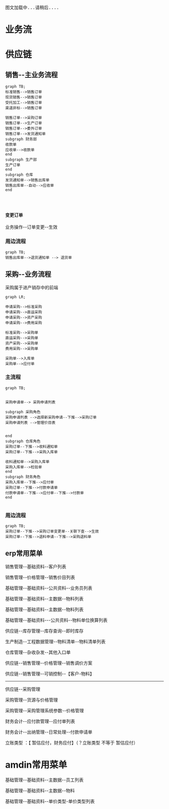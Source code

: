 
<pre>图文加载中...请稍后....</pre>
<script onload="document.querySelector('main > pre').remove();"  type="text/javascript" src="https://cdnjs.cloudflare.com/ajax/libs/mermaid/9.4.3/mermaid.min.js"></script>


# 业务流



# 供应链



## 销售--主业务流程

```mermaid
graph TB;
标准销售-->销售订单
现货销售-->销售订单
受托加工-->销售订单
渠道非标-->销售订单

销售订单-->采购订单
销售订单-->生产订单
销售订单-->委外订单
销售订单-->发货通知单
subgraph 财务部
收款单
应收单-->收款单
end
subgraph 生产部
生产订单
end
subgraph 仓库
发货通知单-->销售出库单 
销售出库单--自动-->应收单
end


 
```

#### 变更订单

业务操作--订单变更--生效

### 周边流程

```mermaid
graph TB;
销售出库单-->退货通知单 --> 退货单
```









## 采购--业务流程

采购属于进产销存中的前端





```mermaid
graph LR;

申请采购-->标准采购
申请采购-->直运采购
申请采购-->资产采购
申请采购-->费用采购

标准采购-->采购单
直运采购-->采购单
资产采购-->采购单
费用采购-->采购单

采购单-->入库单
采购单-->应付单
```





### 主流程

```mermaid
graph TB;
 

采购申请单--> 采购申请列表

subgraph 采购角色
采购申请列表 -->选择新采购申请--下推-->采购订单
采购申请列表 -->管理价目表


end
subgraph 仓库角色
采购订单--下推-->收料通知单
采购订单--下推-->采购入库单

收料通知单-->采购入库单
采购入库单-->检验单
end
subgraph 财务角色
采购入库单--下推-->应付单
采购订单--下推-->付款申请单
付款申请单--下推-->应付单--下推-->付款单
end
 
```

### 周边流程

```mermaid
graph TB;
采购订单--下推-->采购订单变更单--关联下查-->生效
采购订单--下推-->退料申请--下推-->采购退料单
```





## erp常用菜单

销售管理--基础资料--客户列表

销售管理--价格管理--销售价目列表

基础管理--基础资料--公共资料--业务员列表

基础管理--基础资料--主数据--物料列表

基础管理--基础资料--主数据--物料列表

基础管理--基础资料---公共资料--物料单位换算列表

供应链--库存管理--库存查询--即时库存

生产制造--工程数据管理--物料清单--物料清单列表

仓库管理--杂收杂发--其他入口单

供应链--销售管理--价格管理--销售调价方案

供应链--销售管理--可销控制--【客户-物料】

----

供应链--采购管理

采购管理--货源与价格管理

采购管理--采购管理系统参数--价格管理

财务会计--应付款管理--应付单列表

财务会计--出纳管理--日常处理--付款申请单

立账类型 ：【 暂估应付，财务应付】（？立账类型 不等于 暂估应付）





# amdin常用菜单

基础管理--基础资料--主数据--员工列表

基础管理--基础资料--主数据--物料

基础管理--基础资料--单价类型-单价类型列表





<script>
console.log('显示图表') 
mermaid.init({ noteMargin: 10 }, '.language-mermaid');
</script>




